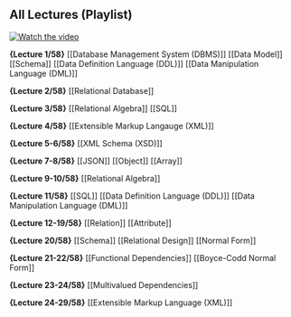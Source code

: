 ## All Lectures (Playlist)
[![Watch the video](https://img.youtube.com/vi/D-k-h0GuFmE/0.jpg)](https://www.youtube.com/watch?v=D-k-h0GuFmE&list=PLroEs25KGvwzmvIxYHRhoGTz9w8LeXek0)

**{Lecture 1/58}**
[[Database Management System (DBMS)]]
[[Data Model]]
[[Schema]]
[[Data Definition Language (DDL)]]
[[Data Manipulation Language (DML)]]

**{Lecture 2/58}**
[[Relational Database]]

**{Lecture 3/58}**
[[Relational Algebra]]
[[SQL]]

**{Lecture 4/58}**
[[Extensible Markup Langauge (XML)]]

**{Lecture 5-6/58}**
[[XML Schema (XSD)]]

**{Lecture 7-8/58}**
[[JSON]]
[[Object]]
[[Array]]

**{Lecture 9-10/58}**
[[Relational Algebra]]

**{Lecture 11/58}**
[[SQL]]
[[Data Definition Language (DDL)]]
[[Data Manipulation Language (DML)]]

**{Lecture 12-19/58}**
[[Relation]]
[[Attribute]]

**{Lecture 20/58}**
[[Schema]]
[[Relational Design]]
[[Normal Form]]

**{Lecture 21-22/58}**
[[Functional Dependencies]]
[[Boyce-Codd Normal Form]]

**{Lecture 23-24/58}**
[[Multivalued Dependencies]]

**{Lecture 24-29/58}**
[[Extensible Markup Language (XML)]]